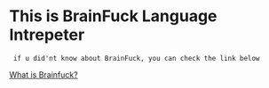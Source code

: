 # This is BrainFuck Language Intrepeter 

``` if u did'nt know about BrainFuck, you can check the link below```

[What is Brainfuck?](https://en.wikipedia.org/wiki/Brainfuck)
